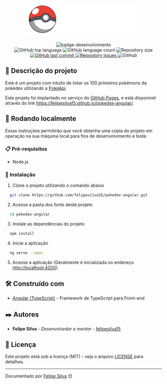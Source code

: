 
<h1 align="center">
  <img alt="Pokédex" src="https://raw.githubusercontent.com/felipesilva15/pokedex-angular/main/src/assets/logo.svg" />
</h1>

<div align="center">
   <img src="http://img.shields.io/static/v1?label=STATUS&message=FINALIZADO&color=RED&style=for-the-badge" alt="badge-desenvolvimento"/>
</div>

<div align="center">
  <img alt="GitHub top language" src="https://img.shields.io/github/languages/top/felipesilva15/pokedex-angular.svg">
  <img alt="GitHub language count" src="https://img.shields.io/github/languages/count/felipesilva15/pokedex-angular.svg">
  <img alt="Repository size" src="https://img.shields.io/github/repo-size/felipesilva15/pokedex-angular.svg">
  <a href="https://github.com/felipesilva15/pokedex-angular/commits/main">
    <img alt="GitHub last commit" src="https://img.shields.io/github/last-commit/felipesilva15/pokedex-angular.svg">
  </a>
  <a href="https://github.com/felipesilva15/pokedex-angular/issues">
    <img alt="Repository issues" src="https://img.shields.io/github/issues/felipesilva15/pokedex-angular.svg">
  </a>
  <img alt="GitHub" src="https://img.shields.io/github/license/felipesilva15/pokedex-angular.svg">
</div>

## 📝 Descrição do projeto

Este é um projeto com intuito de listar os 100 primeiros pokémons da pokédex utilizando a [PokéApi](https://pokeapi.co/).

Este projeto foi implantado no serviço do [GitHub Pages](https://pages.github.com/), e está disponível através do link <https://felipesilva15.github.io/pokedex-angular/>.

## 🚀 Rodando localmente

Essas instruções permitirão que você obtenha uma cópia do projeto em operação na sua máquina local para fins de desenvolvimento e teste.

### 📋 Pré-requisitos

* Node.js

### 🔧 Instalação

1. Clone o projeto utilizando o comando abaixo

``` bash
  git clone https://github.com/felipesilva15/pokedex-angular.git
```

2. Acesse a pasta dos fonts deste projeto

```bash
  cd pokedex-angular
```

3. Instale as dependências do projeto

```bash
  npm install
```

4. Inicie a aplicação

```bash
  ng serve --open
```

5. Acesse a aplicação (Geralmente é inicializada no endereço <http://localhost:4200>).

## 🛠️ Construído com

* [Angular (TypeScript)](https://angular.io/) - Framework de TypeScript para Front-end

## ✒️ Autores

* **Felipe Silva** - *Desenvolvedor e mentor* - [felipesilva15](https://github.com/felipesilva15)

## 📄 Licença

Este projeto está sob a licença (MIT) - veja o arquivo [LICENSE](https://github.com/felipesilva15/pokedex-angular/blob/main/LICENSE) para detalhes.

---
Documentado por [Felipe Silva](https://github.com/felipesilva15) 😊
